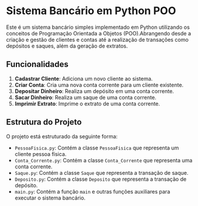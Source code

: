 # Sistema Bancário em Python POO

Este é um sistema bancário simples implementado em Python utilizando os conceitos de Programação Orientada a Objetos (POO).Abrangendo desde a criação e gestão de clientes e contas até a realização de transações como depósitos e saques, além da geração de extratos.

## Funcionalidades

1. **Cadastrar Cliente**: Adiciona um novo cliente ao sistema.
2. **Criar Conta**: Cria uma nova conta corrente para um cliente existente.
3. **Depositar Dinheiro**: Realiza um depósito em uma conta corrente.
4. **Sacar Dinheiro**: Realiza um saque de uma conta corrente.
5. **Imprimir Extrato**: Imprime o extrato de uma conta corrente.

## Estrutura do Projeto

O projeto está estruturado da seguinte forma:

- `PessoaFisica.py`: Contém a classe `PessoaFisica` que representa um cliente pessoa física.
- `Conta_Corrente.py`: Contém a classe `Conta_Corrente` que representa uma conta corrente.
- `Saque.py`: Contém a classe `Saque` que representa a transação de saque.
- `Deposito.py`: Contém a classe `Deposito` que representa a transação de depósito.
- `main.py`: Contém a função `main` e outras funções auxiliares para executar o sistema bancário.

## 
